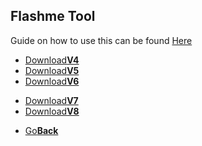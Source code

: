 ## Flashme Tool

Guide on how to use this can be found <a href="https://wiki.gbatemp.net/wiki/FlashMe">Here<a/>

<threebutton>
  <ul>
    <li><a href="V4.zip">Download<strong>V4</strong></a></li>
    <li><a href="V5.zip">Download<strong>V5</strong></a></li>
    <li><a href="V6.zip">Download<strong>V6</strong></a></li>
  </ul>
  </threebutton>
<twobutton>
  <ul>
    <li><a href="V7.zip">Download<strong>V7</strong></a></li>
    <li><a href="V8.zip">Download<strong>V8</strong></a></li>
  </ul>
  </twobutton>



<onebutton>
<ul>
            <li><a href="../">Go<strong>Back</strong></a></li>
          </ul>
</onebutton>
